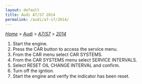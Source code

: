 ```yaml
---
layout: default
title: Audi A7/S7 2014
permalink: /audi/a7-s7/2014/
---
```

[*Home*](/) > [*Audi*](/audi/) > [*A7/S7*](/audi/a7-s7/) > [*2014*](/audi/a7-s7/2014/)
1. Start the engine.
2. Press the CAR button to access the service menu.
3. From the CAR menu select CAR SYSTEMS.
4. From the CAR SYSTEMS menu select SERVICE INTERVALS.
5. Select RESET OIL CHANGE INTERVAL and confirm.
6. Turn off the igntion.
7. Start the engine and verify the indicator has been reset.
